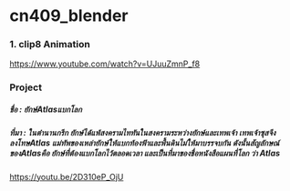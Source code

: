 # cn409_blender
### 1. clip8 Animation
https://www.youtube.com/watch?v=UJuuZmnP_f8

### Project
##### ชื่อ : ยักษ์Atlasแบกโลก
##### ที่มา : ในตำนานกรีก ยักษ์ได้แพ้สงครามไททันในสงครามระหว่างยักษ์และเทพเจ้า เทพเจ้าซุสจึงลงโทษAtlas แม่ทัพของเหล่ายักษ์ให้แบกท้องฟ้าและพื้นดินไม่ให้มาบรรจบกัน ดังนั้นสัญลักษณ์ของAtlasคือ ยักษ์ที่ต้องแบกโลกไว้ตลอดเวลา และเป็นที่มาของชื่อหนังสือแผนที่โลก ว่า Atlas 
https://youtu.be/2D310eP_OjU
